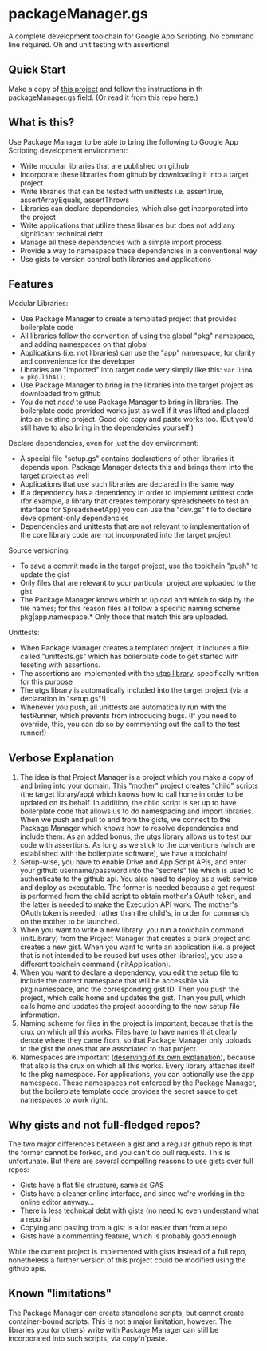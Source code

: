 # packageManager.gs
A complete development toolchain for Google App Scripting. No command line required. Oh and unit testing with assertions!

## Quick Start
Make a copy of [this project](https://script.google.com/a/igbis.edu.my/d/1ClAoUIZdC5VJ0nM3_1NIYwW-sr-LLXT_9rLc9B0Tj5SikYWwBuFucyRu/edit) and follow the instructions in th packageManager.gs field. (Or read it from this repo [here](https://github.com/classroomtechtools/packageManager.gs/blob/master/packageManager.gs).)

## What is this?
Use Package Manager to be able to bring the following to Google App Scripting development environment:
* Write modular libraries that are published on github
* Incorporate these libraries from github by downloading it into a target project
* Write libraries that can be tested with unittests i.e. assertTrue, assertArrayEquals, assertThrows
* Libraries can declare dependencies, which also get incorporated into the project
* Write applications that utilize these libraries but does not add any significant technical debt
* Manage all these dependencies with a simple import process
* Provide a way to namespace these dependencies in a conventional way
* Use gists to version control both libraries and applications

## Features
Modular Libraries:
* Use Package Manager to create a templated project that provides boilerplate code
* All libraries follow the convention of using the global "pkg" namespace, and adding namespaces on that global
* Applications (i.e. not libraries) can use the "app" namespace, for clarity and convenience for the developer
* Libraries are "imported" into target code very simply like this: `var libA = pkg.libA();`
* Use Package Manager to bring in the libraries into the target project as downloaded from github
* You do not *need* to use Package Manager to bring in libraries. The boilerplate code provided works just as well if it was lifted and placed into an existing project. Good old copy and paste works too. (But you'd still have to also bring in the dependencies yourself.)

Declare dependencies, even for just the dev environment:
* A special file "setup.gs" contains declarations of other libraries it depends upon. Package Manager detects this and brings them into the target project as well
* Applications that use such libraries are declared in the same way
* If a dependency has a dependency in order to implement unittest code (for example, a library that creates temporary spreadsheets to test an interface for SpreadsheetApp) you can use the "dev.gs" file to declare development-only dependencies
* Dependencies and unittests that are not relevant to implementation of the core library code are not incorporated into the target project

Source versioning:
* To save a commit made in the target project, use the toolchain "push" to update the gist
* Only files that are relevant to your particular project are uploaded to the gist
* The Package Manager knows which to upload and which to skip by the file names; for this reason files all follow a specific naming scheme: pkg|app.namespace.\* Only those that match this are uploaded.

Unittests:
* When Package Manager creates a templated project, it includes a file called "unittests.gs" which has boilerplate code to get started with teseting with assertions.
* The assertions are implemented with the [utgs library](https://gist.github.com/brainysmurf/07eaf09769b450f1e0e7b6ae043c2ba5), specifically written for this purpose
* The utgs library is automatically included into the target project (via a declaration in "setup.gs"!) 
* Whenever you push, all unittests are automatically run with the testRunner, which prevents from introducing bugs. (If you need to override, this, you can do so by commenting out the call to the test runner!)

## Verbose Explanation
1. The idea is that Project Manager is a project which you make a copy of and bring into your domain. This "mother" project creates "child" scripts (the target library/app) which knows how to call home in order to be updated on its behalf. In addition, the child script is set up to have boilerplate code that allows us to do namespacing and import libraries. When we push and pull to and from the gists, we connect to the Package Manager which knows how to resolve dependencies and include them. As an added bonus, the utgs library allows us to test our code with assertions. As long as we stick to the conventions (which are established with the boilerplate software), we have a toolchain!
2. Setup-wise, you have to enable Drive and App Script APIs, and enter your github username/password into the "secrets" file which is used to authenticate to the github api. You also need to deploy as a web service and deploy as executable. The former is needed because a get request is performed from the child script to obtain mother's OAuth token, and the latter is needed to make the Execution API work. The mother's OAuth token is needed, rather than the child's, in order for commands on the mother to be launched.
3. When you want to write a new library, you run a toolchain command (initLibrary) from the Project Manager that creates a blank project and creates a new gist. When you want to write an application (i.e. a project that is not intended to be reused but uses other libraries), you use a different toolchain command (initApplication). 
4. When you want to declare a dependency, you edit the setup file to include the correct namespace that will be accessible via pkg.namespace, and the corresponding gist ID. Then you push the project, which calls home and updates the gist. Then you pull, which calls home and updates the project according to the new setup file information.
5. Naming scheme for files in the project is important, because that is the crux on which all this works. Files have to have names that clearly denote where they came from, so that Package Manager only uploads to the gist the ones that are associated to that project.
6. Namespaces are important ([deserving of its own explanation](https://github.com/classroomtechtools/packageManager.gs/blob/master/namespaces.md)), because that also is the crux on which all this works. Every library attaches itself to the pkg namespace. For applications, you can optionally use the app namespace. These namespaces not enforced by the Package Manager, but the boilerplate template code provides the secret sauce to get namespaces to work right.

## Why gists and not full-fledged repos?
The two major differences between a gist and a regular github repo is that the former cannot be forked, and you can't do pull requests.
This is unfortunate. But there are several compelling reasons to use gists over full repos:
* Gists have a flat file structure, same as GAS
* Gists have a cleaner online interface, and since we're working in the online editor anyway...
* There is less technical debt with gists (no need to even understand what a repo is)
* Copying and pasting from a gist is a lot easier than from a repo
* Gists have a commenting feature, which is probably good enough

While the current project is implemented with gists instead of a full repo, nonetheless a further version of this project could be modified using the github apis.

## Known "limitations"
The Package Manager can create standalone scripts, but cannot create container-bound scripts. This is not a major limitation, however. The libraries you (or others) write with Package Manager can still be incorporated into such scripts, via copy'n'paste.
